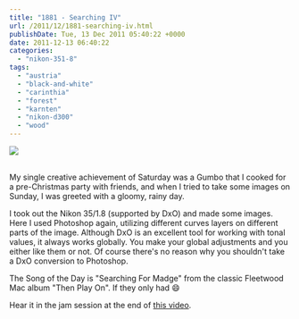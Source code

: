 ```yaml
---
title: "1881 - Searching IV"
url: /2011/12/1881-searching-iv.html
publishDate: Tue, 13 Dec 2011 05:40:22 +0000
date: 2011-12-13 06:40:22
categories: 
  - "nikon-351-8"
tags: 
  - "austria"
  - "black-and-white"
  - "carinthia"
  - "forest"
  - "karnten"
  - "nikon-d300"
  - "wood"
---
```

<div class="container">
<div class="center"><a target="_blank" href="https://d25zfm9zpd7gm5.cloudfront.net/1200x1200/2011/20111211_143651_ps.jpg"><img src="https://d25zfm9zpd7gm5.cloudfront.net/0600x0600/2011/20111211_143651_ps.jpg" /></a></div>
</div>
<br />

My single creative achievement of Saturday was a Gumbo that I cooked for a pre-Christmas party with friends, and when I tried to take some images on Sunday, I was greeted with a gloomy, rainy day. 

 I took out the Nikon 35/1.8 (supported by DxO) and made some images. Here I used Photoshop again, utilizing different curves layers on different parts of the image. Although DxO is an excellent tool for working with tonal values, it always works globally. You make your global adjustments and you either like them or not. Of course there's no reason why you shouldn't take a DxO conversion to Photoshop.

The Song of the Day is "Searching For Madge" from the classic Fleetwood Mac album "Then Play On". If they only had 😄

Hear it in the jam session at the end of <a href="http://www.youtube.com/watch?v=1PBGNBhc6DE" target="_blank">this video</a>.  
